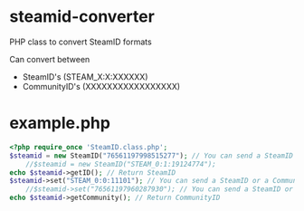 # steamid-converter
PHP class to convert SteamID formats

Can convert between
* SteamID's (STEAM_X:X:XXXXXX)
* CommunityID's (XXXXXXXXXXXXXXXXX)

# example.php
```php
<?php require_once 'SteamID.class.php';
$steamid = new SteamID("76561197998515277"); // You can send a SteamID or a CommunityID when instantiating the new object
	//$steamid = new SteamID("STEAM_0:1:19124774");
echo $steamid->getID(); // Return SteamID
$steamid->set("STEAM_0:0:11101"); // You can send a SteamID or a CommunityID when setting
	//$steamid->set("76561197960287930"); // You can send a SteamID or a CommunityID when setting
echo $steamid->getCommunity(); // Return CommunityID
```

